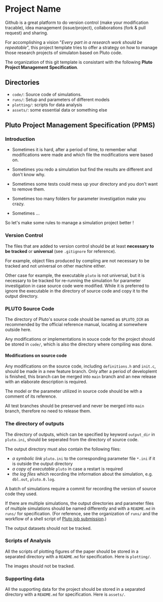 # Project Name

Github is a great platform to do version control (make your modification tracable), idea management (issue/project), collaborations (fork & pull request) and sharing.

For accomplishing a vision "*Every part in a research work should be repeatable*", this project template tries to offer a strategy on how to manage those research projects of simulaton based on Pluto code.

The organization of this git template is consistant with the following **Pluto Project Management Specification**.

## Directories

* `code/`: Source code of simulations.
* `runs/`: Setup and parameters of different models
* `plotting/`: scripts for data analysis
* `assets/`: some essential data or something else

## Pluto Project Management Specification (PPMS)

### Introduction

* Sometimes it is hard, after a period of time, to remember what modifications were made and which file the modifications were based on.

* Sometimes you redo a simulation but find the results are different and don't know why.

* Sometimes some tests could mess up your directory and you don't want to remove them.

* Sometimes too many folders for parameter investigation make you crazy.

* Sometimes ...

So let's make some rules to manage a simulation project better !

### Version Control

The files that are added to version control should be at least **necessary to be tracked** or **universal** (see `.gitignore` for reference).

For example, object files produced by compling are not necessary to be tracked and not universal on other machine either.

Other case for example, the executable `pluto` is not universal, but it is necessary to be tracked for re-running the simulation for parameter investigation in case source code were modified. While it is preferred to ignore the executable in the directory of source code and copy it to the output directory.

### PLUTO Source Code

The directory of Pluto's source code should be named as `$PLUTO_DIR` as recommended by the official reference manual, locating at somewhere outside here.

Any modifications or implementations in souce code for the project should be stored in `code/`, which is also the directory where compiling was done.

#### Modifications on source code

Any modifications on the source code, including `definitions.h` and `init.c`, should be made in a new feature branch. Only after a period of developlemt is finished, this branch can be merged into `main` branch and an new release with an elaborate description is required.

The model or the parameter utilized in source code should be with a comment of its reference.

All test branches should be preserved and never be merged into `main` branch, therefore no need to release them.

### The directory of outputs

The directory of outputs, which can be specified by keyword `output_dir` in `pluto.ini`, should be seperated from the directory of source code.

The output directory must also contain the following files:

* *a symbolic link* `pluto.ini` to the corresponding parameter file `*.ini` if it is outside the output directory
* *a copy of executable* `pluto` in case a restart is required
* *the log files* which recording the information about the simulation, e.g. `dbl.out`, `pluto.0.log`.

A batch of simulations require a commit for recording the version of source code they used.

If there are multiple simulations, the output directories and parameter files of multiple simulations should be named differently and with a `README.md` in `runs/` for specification. (For reference, see the organization of `runs/` and the workflow of a shell script of [Pluto job submission](https://github.com/xshaokun/gadgets/blob/579ed26d41f3eff12c39529baf7c80b7429b1aac/bin/psub).)

The output datasets should not be tracked.

### Scripts of Analysis

All the scripts of plotting figures of the paper should be stored in a separated directory with a `README.md` for specification. Here is `plotting/`.

The images should not be tracked.

### Supporting data

All the supporting data for the project should be stored in a separated directory with a  `README.md` for specification. Here is `assets/`.
